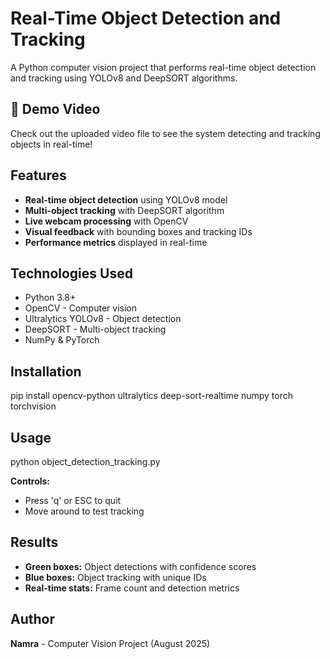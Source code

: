 # Real-Time Object Detection and Tracking

A Python computer vision project that performs real-time object detection and tracking using YOLOv8 and DeepSORT algorithms.

## 🎥 Demo Video
Check out the uploaded video file to see the system detecting and tracking objects in real-time!

##  Features
- **Real-time object detection** using YOLOv8 model
- **Multi-object tracking** with DeepSORT algorithm  
- **Live webcam processing** with OpenCV
- **Visual feedback** with bounding boxes and tracking IDs
- **Performance metrics** displayed in real-time

##  Technologies Used
- Python 3.8+
- OpenCV - Computer vision
- Ultralytics YOLOv8 - Object detection
- DeepSORT - Multi-object tracking
- NumPy & PyTorch

## Installation

pip install opencv-python ultralytics deep-sort-realtime numpy torch torchvision
##  Usage

python object_detection_tracking.py


**Controls:**
- Press 'q' or ESC to quit
- Move around to test tracking

##  Results
- **Green boxes:** Object detections with confidence scores
- **Blue boxes:** Object tracking with unique IDs  
- **Real-time stats:** Frame count and detection metrics

##  Author
**Namra** - Computer Vision Project (August 2025)
